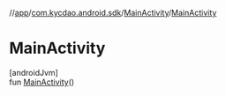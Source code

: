 //[app](../../../index.md)/[com.kycdao.android.sdk](../index.md)/[MainActivity](index.md)/[MainActivity](-main-activity.md)

# MainActivity

[androidJvm]\
fun [MainActivity](-main-activity.md)()
